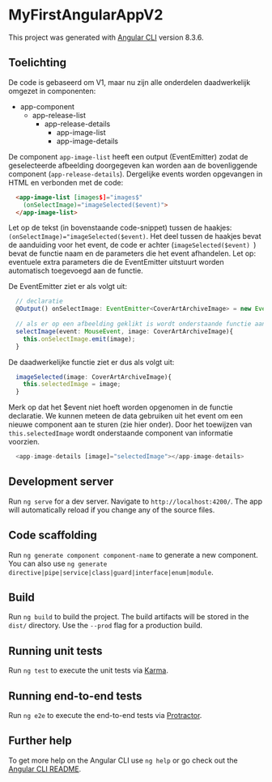 # MyFirstAngularAppV2
This project was generated with [Angular CLI](https://github.com/angular/angular-cli) version 8.3.6.


## Toelichting
De code is gebaseerd om V1, maar nu zijn alle onderdelen daadwerkelijk omgezet in componenten:
* app-component
  * app-release-list
    * app-release-details
      * app-image-list
      * app-image-details

De component `app-image-list` heeft een  output (EventEmitter) zodat de geselecteerde afbeelding doorgegeven kan worden 
aan de bovenliggende component (`app-release-details`). Dergelijke events worden opgevangen in HTML en verbonden met de code:
```html
  <app-image-list [images$]="images$"   
    (onSelectImage)="imageSelected($event)">
  </app-image-list>
```

Let op de tekst (in bovenstaande code-snippet) tussen de haakjes:  `(onSelectImage)="imageSelected($event)`. Het deel tussen de haakjes
bevat de aanduiding voor het event, de code er achter (`imageSelected($event) `) bevat de functie naam en de parameters die het event
afhandelen. Let op: eventuele extra parameters die de EventEmitter uitstuurt worden automatisch toegevoegd aan de functie.

De EventEmitter ziet er als volgt uit:
```typescript
  // declaratie
  @Output() onSelectImage: EventEmitter<CoverArtArchiveImage> = new EventEmitter<CoverArtArchiveImage>();
 
  // als er op een afbeelding geklikt is wordt onderstaande functie aangereoepen.
  selectImage(event: MouseEvent, image: CoverArtArchiveImage){
    this.onSelectImage.emit(image);
  }
``` 

De daadwerkelijke functie ziet er dus als volgt uit:
```typescript
  imageSelected(image: CoverArtArchiveImage){
    this.selectedImage = image;
  }
```
Merk op dat het $event niet hoeft worden opgenomen in de functie declaratie. We kunnen meteen de data gebruiken uit het event
om een nieuwe component aan te sturen (zie hier onder). Door het toewijzen van `this.selectedImage` wordt onderstaande component
van informatie voorzien.

```typescript
  <app-image-details [image]="selectedImage"></app-image-details>
```


## Development server

Run `ng serve` for a dev server. Navigate to `http://localhost:4200/`. The app will automatically reload if you change any of the source files.

## Code scaffolding

Run `ng generate component component-name` to generate a new component. You can also use `ng generate directive|pipe|service|class|guard|interface|enum|module`.

## Build

Run `ng build` to build the project. The build artifacts will be stored in the `dist/` directory. Use the `--prod` flag for a production build.

## Running unit tests

Run `ng test` to execute the unit tests via [Karma](https://karma-runner.github.io).

## Running end-to-end tests

Run `ng e2e` to execute the end-to-end tests via [Protractor](http://www.protractortest.org/).

## Further help

To get more help on the Angular CLI use `ng help` or go check out the [Angular CLI README](https://github.com/angular/angular-cli/blob/master/README.md).
